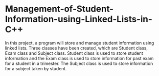 # Management-of-Student-Information-using-Linked-Lists-in-C++
In this project, a program will store and manage student information using linked lists. Three classes have been created, which are Student class, Exam class and Subject class. Student class is used to store student information and the Exam class is used to store information for past exam for a student in a trimester. The Subject class is used to store information for a subject taken by student. 
